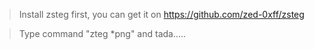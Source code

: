> Install zsteg first, you can get it on https://github.com/zed-0xff/zsteg

> Type command "zteg *png" and tada.....
